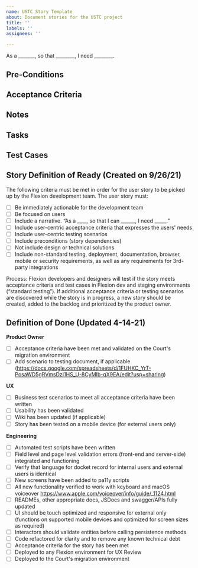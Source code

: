 ```yaml
---
name: USTC Story Template
about: Document stories for the USTC project
title: ''
labels: ''
assignees: ''

---
```


As a _______, so that ________, I need ________.


## Pre-Conditions

## Acceptance Criteria


## Notes


## Tasks

## Test Cases


## Story Definition of Ready (Created on 9/26/21)
The following criteria must be met in order for the user story to be picked up by the Flexion development team.
The user story must: 
- [ ]  Be immediately actionable for the development team
- [ ]  Be focused on users
- [ ]  Include a narrative. “As a ____, so that I can ______, I need _____.”
- [ ]  Include user-centric acceptance criteria that expresses the users' needs
- [ ]  Include user-centric testing scenarios
- [ ]  Include preconditions (story dependencies)
- [ ]  Not include design or technical solutions
- [ ]  Include non-standard testing, deployment, documentation, browser, mobile or security requirements, as well as any requirements for 3rd-party integrations

Process: Flexion developers and designers will test if the story meets acceptance criteria and test cases in Flexion dev and staging environments (“standard testing”). If additional acceptance criteria or testing scenarios are discovered while the story is in progress, a new story should be created, added to the backlog and prioritized by the product owner. 

## Definition of Done (Updated 4-14-21)
**Product Owner**
 - [ ]  Acceptance criteria have been met and validated on the Court's migration environment
 - [ ] Add scenario to testing document, if applicable (https://docs.google.com/spreadsheets/d/1FUHKC_YrT-PosaWD5gRVmsDzI1HS_U-8CyMIb-qX9EA/edit?usp=sharing)

**UX**
 - [ ] Business test scenarios to meet all acceptance criteria have been written
 - [ ] Usability has been validated
 - [ ] Wiki has been updated (if applicable) 
 - [ ] Story has been tested on a mobile device (for external users only)

**Engineering**
 - [ ] Automated test scripts have been written
 - [ ] Field level and page level validation errors (front-end and server-side) integrated and functioning
 - [ ] Verify that language for docket record for internal users and external users is identical
 - [ ] New screens have been added to pa11y scripts
 - [ ] All new functionality verified to work with keyboard and macOS voiceover https://www.apple.com/voiceover/info/guide/_1124.html 
 - [ ] READMEs, other appropriate docs, JSDocs and swagger/APIs fully updated
 - [ ] UI should be touch optimized and responsive for external only (functions on supported mobile devices and optimized for screen sizes as required)
 - [ ] Interactors should validate entities before calling persistence methods
 - [ ] Code refactored for clarity and to remove any known technical debt
 - [ ] Acceptance criteria for the story has been met
 - [ ] Deployed to any Flexion environment for UX Review
 - [ ] Deployed to the Court's migration environment
